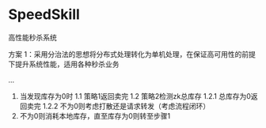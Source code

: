 # SpeedSkill
高性能秒杀系统


方案 1：采用分治法的思想将分布式处理转化为单机处理，在保证高可用性的前提下提升系统性能，适用各种秒杀业务

...


1. 当发现库存为0时
   1.1 策略1返回卖完
   1.2 策略2检测zk总库存
   1.2.1 总库存为0返回卖完
   1.2.2 不为0则考虑打散还是请求转发（考虑流程闭环）
2. 不为0则消耗本地库存，直至库存为0则转至步骤1
